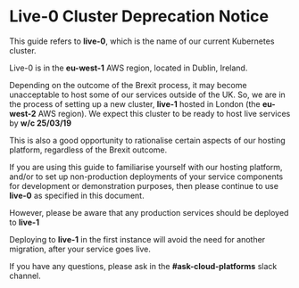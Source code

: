 # Live-0 Cluster Deprecation Notice

This guide refers to **live-0**, which is the name of our current Kubernetes cluster.

Live-0 is in the **eu-west-1** AWS region, located in Dublin, Ireland.

Depending on the outcome of the Brexit process, it may become unacceptable to host some of our services outside of the UK. So, we are in the process of setting up a new cluster, **live-1** hosted in London (the **eu-west-2** AWS region). We expect this cluster to be ready to host live services by **w/c 25/03/19**

This is also a good opportunity to rationalise certain aspects of our hosting platform, regardless of the Brexit outcome.

If you are using this guide to familiarise yourself with our hosting platform, and/or to set up non-production deployments of your service components for development or demonstration purposes, then please continue to use **live-0** as specified in this document.

However, please be aware that any production services should be deployed to **live-1**

Deploying to **live-1** in the first instance will avoid the need for another migration, after your service goes live.

If you have any questions, please ask in the **#ask-cloud-platforms** slack channel.
